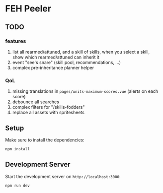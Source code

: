 # FEH Peeler

## TODO

### features

1. list all rearmed/attuned, and a skill of skills, when you select a skill, show which rearmed/attuned can inherit it
1. event "see's snare" (skill pool, recommendations, ...)
1. complex pre-inheritance planner helper

### QoL

1. missing translations in `pages/units-maximum-scores.vue` (alerts on each score)
1. debounce all searches
1. complex filters for "/skills-fodders"
1. replace all assets with spritesheets

## Setup

Make sure to install the dependencies:

```bash
npm install
```

## Development Server

Start the development server on `http://localhost:3000`:

```bash
npm run dev
```
